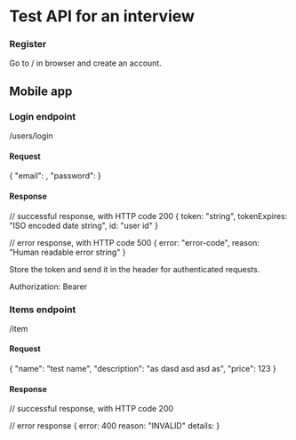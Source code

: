 # Test API for an interview #


### Register ###

Go to / in browser and create an account.

## Mobile app ##

### Login endpoint ###

/users/login

#### Request ####

{
	"email": <your-email>,
	"password": <your-password>
}

#### Response ####
// successful response, with HTTP code 200
{
  token: "string",
  tokenExpires: "ISO encoded date string",
  id: "user id"
}

// error response, with HTTP code 500
{
  error: "error-code",
  reason: "Human readable error string"
}


Store the token and send it in the header for authenticated requests.

Authorization: Bearer <token>

### Items endpoint ###

/item

#### Request ####

{
	"name": "test name",
	"description": "as dasd asd asd as",
	"price": 123 
}

#### Response ####


// successful response, with HTTP code 200


// error response
{
	error: 400
	reason: "INVALID"
	details: <details-of-the-error-in-JSON>
}

